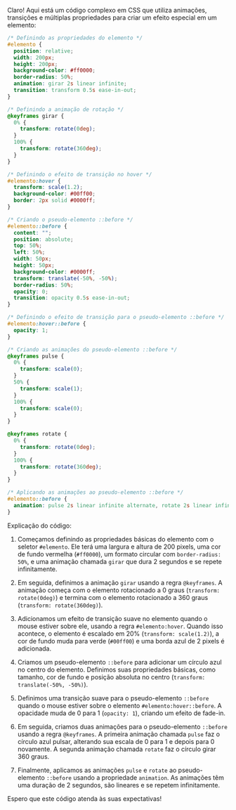 Claro! Aqui está um código complexo em CSS que utiliza animações, transições e múltiplas propriedades para criar um efeito especial em um elemento:

```css
/* Definindo as propriedades do elemento */
#elemento {
  position: relative;
  width: 200px;
  height: 200px;
  background-color: #ff0000;
  border-radius: 50%;
  animation: girar 2s linear infinite;
  transition: transform 0.5s ease-in-out;
}

/* Definindo a animação de rotação */
@keyframes girar {
  0% {
    transform: rotate(0deg);
  }
  100% {
    transform: rotate(360deg);
  }
}

/* Definindo o efeito de transição no hover */
#elemento:hover {
  transform: scale(1.2);
  background-color: #00ff00;
  border: 2px solid #0000ff;
}

/* Criando o pseudo-elemento ::before */
#elemento::before {
  content: "";
  position: absolute;
  top: 50%;
  left: 50%;
  width: 50px;
  height: 50px;
  background-color: #0000ff;
  transform: translate(-50%, -50%);
  border-radius: 50%;
  opacity: 0;
  transition: opacity 0.5s ease-in-out;
}

/* Definindo o efeito de transição para o pseudo-elemento ::before */
#elemento:hover::before {
  opacity: 1;
}

/* Criando as animações do pseudo-elemento ::before */
@keyframes pulse {
  0% {
    transform: scale(0);
  }
  50% {
    transform: scale(1);
  }
  100% {
    transform: scale(0);
  }
}

@keyframes rotate {
  0% {
    transform: rotate(0deg);
  }
  100% {
    transform: rotate(360deg);
  }
}

/* Aplicando as animações ao pseudo-elemento ::before */
#elemento::before {
  animation: pulse 2s linear infinite alternate, rotate 2s linear infinite;
}
```

Explicação do código:

1. Começamos definindo as propriedades básicas do elemento com o seletor `#elemento`. Ele terá uma largura e altura de 200 pixels, uma cor de fundo vermelha (`#ff0000`), um formato circular com `border-radius: 50%`, e uma animação chamada `girar` que dura 2 segundos e se repete infinitamente.

2. Em seguida, definimos a animação `girar` usando a regra `@keyframes`. A animação começa com o elemento rotacionado a 0 graus (`transform: rotate(0deg)`) e termina com o elemento rotacionado a 360 graus (`transform: rotate(360deg)`).

3. Adicionamos um efeito de transição suave no elemento quando o mouse estiver sobre ele, usando a regra `#elemento:hover`. Quando isso acontece, o elemento é escalado em 20% (`transform: scale(1.2)`), a cor de fundo muda para verde (`#00ff00`) e uma borda azul de 2 pixels é adicionada.

4. Criamos um pseudo-elemento `::before` para adicionar um círculo azul no centro do elemento. Definimos suas propriedades básicas, como tamanho, cor de fundo e posição absoluta no centro (`transform: translate(-50%, -50%)`).

5. Definimos uma transição suave para o pseudo-elemento `::before` quando o mouse estiver sobre o elemento `#elemento:hover::before`. A opacidade muda de 0 para 1 (`opacity: 1`), criando um efeito de fade-in.

6. Em seguida, criamos duas animações para o pseudo-elemento `::before` usando a regra `@keyframes`. A primeira animação chamada `pulse` faz o círculo azul pulsar, alterando sua escala de 0 para 1 e depois para 0 novamente. A segunda animação chamada `rotate` faz o círculo girar 360 graus.

7. Finalmente, aplicamos as animações `pulse` e `rotate` ao pseudo-elemento `::before` usando a propriedade `animation`. As animações têm uma duração de 2 segundos, são lineares e se repetem infinitamente.

Espero que este código atenda às suas expectativas!